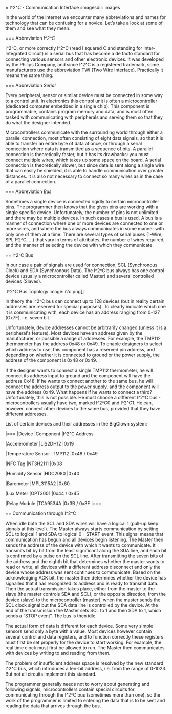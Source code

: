 = I^2^C - Communication Interface
:imagesdir: images

In the world of the internet we encounter many abbreviations and names for technology that can be confusing for a novice.
Let’s take a look at some of them and see what they mean.


=== Abbreviation _I^2^C_

I^2^C, or more correctly I^2^C (read I squared C and standing for Inter-Integrated Circuit) is a serial bus that has become a de facto standard for connecting various sensors and other electronic devices.
It was developed by the Philips Company, and since I^2^C is a registered trademark, some manufacturers use the abbreviation TWI (Two Wire Interface).
Practically it means the same thing.


=== Abbreviation _Serial_

Every peripheral, sensor or similar device must be connected in some way to a control unit.
In electronics this control unit is often a microcontroller (dedicated computer embedded in a single chip).
This component is programmable, contains program memory and data, and is most often tasked with communicating with peripherals and serving them so that they do what the designer intended.

Microcontrollers communicate with the surrounding world through either a parallel connection, most often consisting of eight data signals, so that it is able to transfer an entire byte of data at once, or through a serial connection where data is transmitted as a sequence of bits.
A parallel connection is theoretically faster, but it has its drawbacks: you must connect multiple wires, which takes up some space on the board.
A serial connection is theoretically slower, but since data is sent along a single wire that can easily be shielded, it is able to handle communication over greater distances.
It is also not necessary to connect so many wires as in the case of a parallel connection.


=== Abbreviation _Bus_

Sometimes a single device is connected rigidly to certain microcontroller pins.
The programmer then knows that the given pins are working with a single specific device.
Unfortunately, the number of pins is not unlimited and there may be multiple devices.
In such cases a bus is used.
A bus is a manner of connection where one or more devices are connected to one or more wires, and where the bus always communicates in some manner with only one of them at a time.
There are several types of serial buses (1-Wire, SPI, I^2^C, ...) that vary in terms of attributes, the number of wires required, and the manner of selecting the device with which they communicate.


== I^2^C Bus

In our case a pair of signals are used for connection, SCL (Synchronous Clock) and SDA (Synchronous Data). The I^2^C bus always has one control device (usually a microcontroller called Master) and several controlled devices (Slaves).

.I^2^C Bus Topology
image::i2c.png[]

In theory the I^2^C bus can connect up to 128 devices (but in reality certain addresses are reserved for special purposes).
To clearly indicate which one it is communicating with, each device has an address ranging from 0-127 (Ox7F), i.e. seven bit.

Unfortunately, device addresses cannot be arbitrarily changed (unless it is a peripheral's feature).
Most devices have an address given by the manufacturer, or possible a range of addresses.
For example, the TMP112 thermometer has the address 0x48 or 0x49.
To enable designers to select which address to use, this component has a reserved pin address, and depending on whether it is connected to ground or the power supply, the address of the component is 0x48 or 0x49.

If the designer wants to connect a single TMP112 thermometer, he will connect its address input to ground and the component will have the address 0x48.
If he wants to connect another to the same bus, he will connect the address output to the power supply, and the component will have the address 0x49.
What happens if he wants to connect a third?
Unfortunately, this is not possible. He must choose a different I^2^C bus - microcontrollers usually have two, marked I^2^C0 and I^2^C1.
He can, however, connect other devices to the same bus, provided that they have different addresses.

List of certain devices and their addresses in the BigClown system:

|===
|Device |Component |I^2^C Address

|Accelerometer
|LIS2DH12
|0x19

|Temperature Sensor
|TMP112
|0x48 / 0x49

|NFC Tag
|NT3H2111
|0x08

|Humidity Sensor
|HDC2080
|0x40

|Barometer
|MPL3115A2
|0x60

|Lux Meter
|OPT3001
|0x44 / 0x45

|Relay Module
|TCA9534A
|0x3B / 0x3F
|===


== Communication through I^2^C

When idle both the SCL and SDA wires will have a logical 1 (pull-up keep signals at this level).
The Master always starts communication by setting SCL to logical 1 and SDA to logical 0 - START event.
This signal means that communication has begun and all devices begin listening.
The Master then sends the address of the device with which it wants to communicate.
It transmits bit by bit from the least significant along the SDA line, and each bit is confirmed by a pulse on the SCL line.
After transmitting the seven bits of the address and the eighth bit that determines whether the master wants to read or write, all devices with a different address disconnect and only the device whose address was sent continues to communicate.
Based on the acknowledging ACK bit, the master then determines whether the device has signalled that it has recognized its address and is ready to transmit data.
Then the actual transmission takes place, either from the master to the slave (the master controls SDA and SCL), or the opposite direction, from the device (slave) to the microcontroller (master), when the master sends the SCL clock signal but the SDA data line is controlled by the device.
At the end of the transmission the Master sets SCL to 1 and then SDA to 1, which sends a “STOP event”.
The bus is then idle.

The actual form of data is different for each device.
Some very simple sensors send only a byte with a value.
Most devices however contain several control and data registers, and to function correctly these registers must first be set properly for the device to start working.
For example, the real time clock must first be allowed to run.
The Master then communicates with devices by writing to and reading from them.

The problem of insufficient address space is resolved by the new standard I^2^C bus, which introduces a ten-bit address, i.e. from the range of 0-1023.
But not all circuits implement this standard.

The programmer generally needs not to worry about generating and following signals; microcontrollers contain special circuits for communicating through the I^2^C bus (sometimes more than one), so the work of the programmer is limited to entering the data that is to be sent and reading the data that arrives through the bus.
